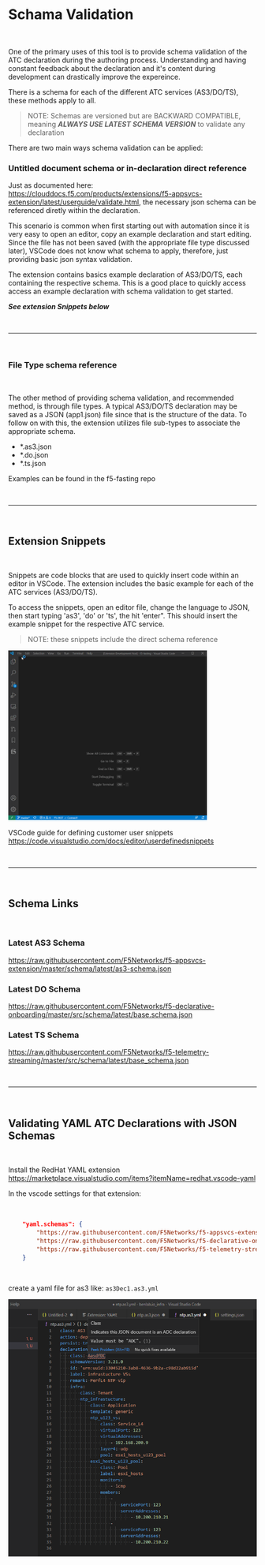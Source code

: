 # Schama Validation

<p>&nbsp;</p>

One of the primary uses of this tool is to provide schema validation of the ATC declaration during the authoring process.  Understanding and having constant feedback about the declaration and it's content during development can drastically improve the expereince.

There is a schema for each of the different ATC services (AS3/DO/TS), these methods apply to all.  



> NOTE:  Schemas are versioned but are BACKWARD COMPATIBLE, meaning ***ALWAYS USE LATEST SCHEMA VERSION*** to validate any declaration


There are two main ways schema validation can be applied:

### Untitled document schema or in-declaration direct reference

Just as documented here: https://clouddocs.f5.com/products/extensions/f5-appsvcs-extension/latest/userguide/validate.html, the necessary json schema can be referenced diretly within the declaration.

This scenario is common when first starting out with automation since it is very easy to open an editor, copy an example declaration and start editing.  Since the file has not been saved (with the appropriate file type discussed later), VSCode does not know what schema to apply, therefore, just providing basic json syntax validation.  

The extension contains basics example declaration of AS3/DO/TS, each containing the respective schema.  This is a good place to quickly access access an example declaration with schema validation to get started.

***See extension Snippets below***

<p>&nbsp;</p>

---

<p>&nbsp;</p>

### File Type schema reference

<p>&nbsp;</p>

The other method of providing schema validation, and recommended method, is through file types.  A typical AS3/DO/TS declaration may be saved as a JSON (app1.json) file since that is the structure of the data. To follow on with this, the extension utilizes file sub-types to associate the appropriate schema.

- *.as3.json
- *.do.json
- *.ts.json

Examples can be found in the f5-fasting repo

<p>&nbsp;</p>

---

<p>&nbsp;</p>

## Extension Snippets

<p>&nbsp;</p>

Snippets are code blocks that are used to quickly insert code within an editor in VSCode.  The extension includes the basic example for each of the ATC services (AS3/DO/TS).  

To access the snippets, open an editor file, change the language to JSON, then start typing 'as3', 'do' or 'ts', the hit 'enter".  This should insert the example snippet for the respective ATC service. 

> NOTE:  these snippets include the direct schema reference

<!-- ![as3 snippet](./images/as3_snippet_9.9.2020.gif) -->
<img src="./media/as3_snippet_9.9.2020.gif" alt="drawing" width="80%"/>

VSCode guide for defining customer user snippets
https://code.visualstudio.com/docs/editor/userdefinedsnippets

<p>&nbsp;</p>

---

<p>&nbsp;</p>

## Schema Links

<p>&nbsp;</p>

### Latest AS3 Schema
https://raw.githubusercontent.com/F5Networks/f5-appsvcs-extension/master/schema/latest/as3-schema.json

### Latest DO Schema
https://raw.githubusercontent.com/F5Networks/f5-declarative-onboarding/master/src/schema/latest/base.schema.json

### Latest TS Schema
https://raw.githubusercontent.com/F5Networks/f5-telemetry-streaming/master/src/schema/latest/base_schema.json

<p>&nbsp;</p>

---

<p>&nbsp;</p>

## Validating YAML ATC Declarations with JSON Schemas

<p>&nbsp;</p>


Install the RedHat YAML extension
https://marketplace.visualstudio.com/items?itemName=redhat.vscode-yaml


In the vscode settings for that extension:
<p>&nbsp;</p>

```json
    "yaml.schemas": {
        "https://raw.githubusercontent.com/F5Networks/f5-appsvcs-extension/master/schema/latest/as3-schema.json": ["*.as3.yml"],
        "https://raw.githubusercontent.com/F5Networks/f5-declarative-onboarding/master/src/schema/latest/base.schema.json": ["*.do.yml"],
        "https://raw.githubusercontent.com/F5Networks/f5-telemetry-streaming/master/src/schema/latest/base_schema.json": ["*.ts.*"],
    }
```
<p>&nbsp;</p>

create a yaml file for as3 like: `as3Dec1.as3.yml `

![example1](./media/as3SchemaInYaml.PNG)